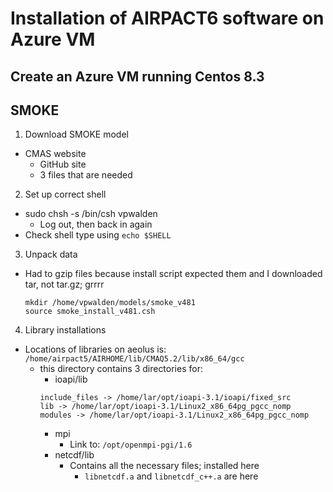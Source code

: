 # Installation of AIRPACT6 software on Azure VM

## Create an Azure VM running Centos 8.3

## SMOKE

1. Download SMOKE model
- CMAS website
  - GitHub site
  - 3 files that are needed

2. Set up correct shell
- sudo chsh -s /bin/csh vpwalden
  - Log out, then back in again
- Check shell type using ```echo $SHELL```

3. Unpack data
- Had to gzip files because install script expected them and I downloaded tar, not tar.gz; grrrr
    ```
    mkdir /home/vpwalden/models/smoke_v481
    source smoke_install_v481.csh
    ```

4. Library installations
- Locations of libraries on aeolus is: ```/home/airpact5/AIRHOME/lib/CMAQ5.2/lib/x86_64/gcc```
  - this directory contains 3 directories for:
    - ioapi/lib
    ```
    include_files -> /home/lar/opt/ioapi-3.1/ioapi/fixed_src
    lib -> /home/lar/opt/ioapi-3.1/Linux2_x86_64pg_pgcc_nomp
    modules -> /home/lar/opt/ioapi-3.1/Linux2_x86_64pg_pgcc_nomp
    ```
    - mpi
      - Link to: ```/opt/openmpi-pgi/1.6```
    - netcdf/lib
      - Contains all the necessary files; installed here
        - ```libnetcdf.a``` and ```libnetcdf_c++.a``` are here


